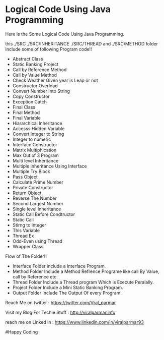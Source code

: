 # Logical Code Using Java Programming
Here is the Some Logical Code Using Java Programming.

this ./SRC ./SRC/INHERITANCE ./SRC/THREAD and ./SRC/METHOD folder Include some of following Program code!!

* Abstract Class
* Static Banking Project
* Call by Reference Method
* Call by Value Method
* Check Weather Given year is Leap or not
* Constructor Overload
* Convert Number Into String
* Copy Constructor
* Exception Catch
* Final Class
* Final Method
* Final Variable
* Hiararchical Inheritance
* Accesss Hidden Variable
* Convert Integer to String 
* Integer to numeric 
* Interface Constructor
* Matrix Multiphication
* Max Out of 3 Program
* Multi level Inheritance
* Multiple inheritance Using Interface
* Multiple Try Block
* Pass Object
* Calculate Prime Number
* Private Constructor
* Return Object
* Reverse The Number
* Second Largest Number
* Single level Inheritance
* Static Call Before Condtructor
* Static Call
* Stirng to integer
* This Variable
* Thread Ex
* Odd-Even using Thread
* Wrapper Class

Flow of The Folder!!
* Interface Folder include a Interface Program.
* Method Folder Include a Method Refrence Programe like call By Value, call by Reference etc.
* Thread Folder Include a Thread program Which is Execute Peralally.
* Project Folder Include a Mini Static Banking Program.
* Output Folder Include The Output Of every Program.


Reach Me on twitter : https://twitter.com/Vral_parmar

Visit my Blog For Techie Stuff : http://viralparmar.info

reach me on Linked in : https://www.linkedin.com/in/viralparmar93


#Happy Coding
